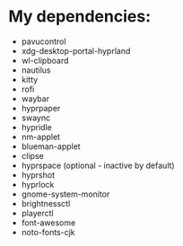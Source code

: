 # My dependencies:
- pavucontrol
- xdg-desktop-portal-hyprland
- wl-clipboard
- nautilus
- kitty
- rofi
- waybar
- hyprpaper
- swaync
- hypridle
- nm-applet
- blueman-applet
- clipse
- hyprspace (optional - inactive by default)
- hyprshot
- hyprlock
- gnome-system-monitor
- brightnessctl
- playerctl
- font-awesome
- noto-fonts-cjk
